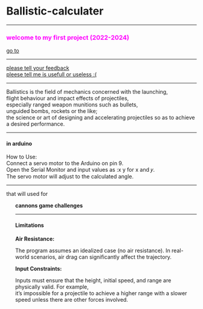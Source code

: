 <html><head></head>
  
  
<body background="https://totalshield.com/wp-content/uploads/2022/11/blog-ballistic-impact-energy-1024x657.png">
 <h1 color="red" >Ballistic-calculater</h1>
  <hr>
  <h3> <font color="#ff00ff">welcome to my first project (2022-2024)</font></h3><a href="https://github.com/Hameshinduwara/ballistic-calculater.git">go to</a><hr><a href="https://web.facebook.com/photo?fbid=1259451165330092&set=pcb.1259452985329910">please tell your feedback <br>pleese tell me is usefull or useless :(</a>
<hr>
 Ballistics is the field of mechanics concerned with the launching,<br> flight behaviour and impact effects of projectiles,<br> especially ranged weapon munitions such as bullets,<br> unguided bombs, rockets or the like;<br> the science or art of designing and accelerating projectiles so as to achieve a desired performance.
<hr>
<b> <h4>in arduino</h4></b>
  <p aligen="center">How to Use:<br>
Connect a servo motor to the Arduino on pin 9.<br>
Open the Serial Monitor and input values as :x y for x and 𝑦.<br>
The servo motor will adjust to the calculated angle.</p>
<hr>
    that will used for<br> 
    <ol type ="i">
 <b>   <il>cannons</il> 
    <il>game</il>
    <il>challenges</il></b>
    <hr>
    <h4>Limitations</h4> 
<b>Air Resistance:</b>

<p>The program assumes an idealized case (no air resistance). In real-world scenarios, air drag can significantly affect the trajectory.</p>
<b>Input Constraints:</b>

Inputs must ensure that the height, initial speed, and range are physically valid. For example,<br> it’s impossible for a projectile to achieve a higher range with a slower speed unless there are other forces involved.

</body>
</html>
